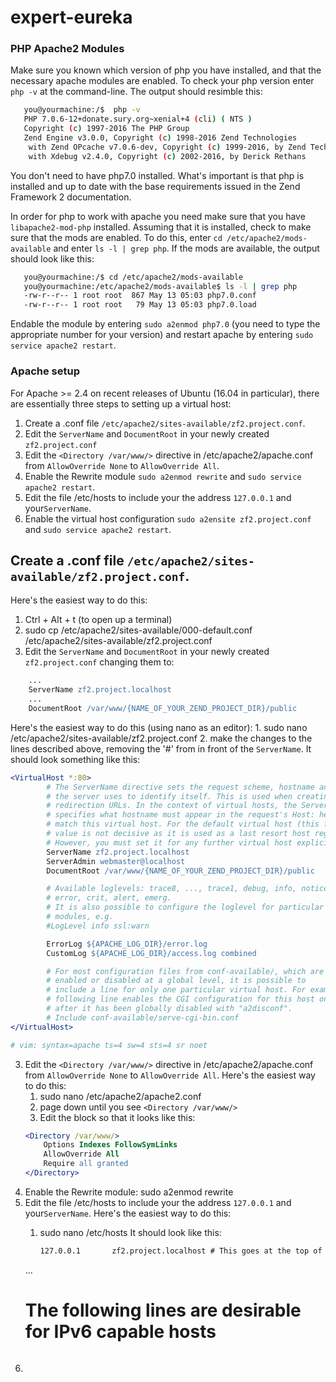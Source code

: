 # expert-eureka
### PHP Apache2 Modules
Make sure you known which version of php you have installed, and that the necessary apache modules are enabled.
To check your php version enter `php -v` at the command-line. The output should resimble this:
```sh
   you@yourmachine:/$  php -v
   PHP 7.0.6-12+donate.sury.org~xenial+4 (cli) ( NTS )
   Copyright (c) 1997-2016 The PHP Group
   Zend Engine v3.0.0, Copyright (c) 1998-2016 Zend Technologies
    with Zend OPcache v7.0.6-dev, Copyright (c) 1999-2016, by Zend Technologies
    with Xdebug v2.4.0, Copyright (c) 2002-2016, by Derick Rethans
```
You don't need to have php7.0 installed. What's important is that php is installed and up to date with the base
requirements issued in the Zend Framework 2 documentation.

In order for php to work with apache you need make sure that you have `libapache2-mod-php` installed. Assuming that
it is installed, check to make sure that the mods are enabled. To do this, enter `cd /etc/apache2/mods-available` and
enter `ls -l | grep php`. If the mods are available, the output should look like this:
```sh
   you@yourmachine:/$ cd /etc/apache2/mods-available
   you@yourmachine:/etc/apache2/mods-available$ ls -l | grep php
   -rw-r--r-- 1 root root  867 May 13 05:03 php7.0.conf
   -rw-r--r-- 1 root root   79 May 13 05:03 php7.0.load
```
Endable the module by entering `sudo a2enmod php7.0` (you need to type the appropriate number for your version) and
restart apache by entering `sudo service apache2 restart`.

### Apache setup

For Apache >= 2.4 on recent releases of Ubuntu (16.04 in particular), there are essentially three steps to setting up a virtual host:
1. Create a .conf file `/etc/apache2/sites-available/zf2.project.conf`.
2. Edit the `ServerName` and `DocumentRoot` in your newly created `zf2.project.conf`
3. Edit the `<Directory /var/www/>` directive in /etc/apache2/apache.conf from `AllowOverride None` to `AllowOverride All`.
4. Enable the Rewrite module `sudo a2enmod rewrite` and `sudo service apache2 restart`.
5. Edit the file /etc/hosts to include your the address `127.0.0.1` and your`ServerName`.
6. Enable the virtual host configuration `sudo a2ensite zf2.project.conf` and `sudo service apache2 restart`.

## Create a .conf file `/etc/apache2/sites-available/zf2.project.conf`.
   Here's the easiest way to do this:
   1. Ctrl + Alt + t (to open up a terminal)
   2. sudo cp /etc/apache2/sites-available/000-default.conf /etc/apache2/sites-available/zf2.project.conf
2. Edit the `ServerName` and `DocumentRoot` in your newly created `zf2.project.conf`
   changing them to: 
```apache 
	...
	ServerName zf2.project.localhost
	...
	DocumentRoot /var/www/{NAME_OF_YOUR_ZEND_PROJECT_DIR}/public
```	
   Here's the easiest way to do this (using nano as an editor):
	1. sudo nano /etc/apache2/sites-available/zf2.project.conf
	2. make the changes to the lines described above, removing the '#' from
	   in front of the `ServerName`.
	   It should look something like this:
```apache
<VirtualHost *:80>
        # The ServerName directive sets the request scheme, hostname and port that
        # the server uses to identify itself. This is used when creating
        # redirection URLs. In the context of virtual hosts, the ServerName
        # specifies what hostname must appear in the request's Host: header to
        # match this virtual host. For the default virtual host (this file) this
        # value is not decisive as it is used as a last resort host regardless.
        # However, you must set it for any further virtual host explicitly.
        ServerName zf2.project.localhost
        ServerAdmin webmaster@localhost
        DocumentRoot /var/www/{NAME_OF_YOUR_ZEND_PROJECT_DIR}/public

        # Available loglevels: trace8, ..., trace1, debug, info, notice, warn,
        # error, crit, alert, emerg.
        # It is also possible to configure the loglevel for particular
        # modules, e.g.
        #LogLevel info ssl:warn

        ErrorLog ${APACHE_LOG_DIR}/error.log
        CustomLog ${APACHE_LOG_DIR}/access.log combined

        # For most configuration files from conf-available/, which are
        # enabled or disabled at a global level, it is possible to
        # include a line for only one particular virtual host. For example the
        # following line enables the CGI configuration for this host only
        # after it has been globally disabled with "a2disconf".
        # Include conf-available/serve-cgi-bin.conf
</VirtualHost>

# vim: syntax=apache ts=4 sw=4 sts=4 sr noet
```
3. Edit the `<Directory /var/www/>` directive in /etc/apache2/apache.conf from `AllowOverride None` to `AllowOverride All`.
   Here's the easiest way to do this:
   1. sudo nano /etc/apache2/apache2.conf
   2. page down until you see `<Directory /var/www/>`
   3. Edit the block so that it looks like this:
	```apache
	<Directory /var/www/>
		Options Indexes FollowSymLinks
		AllowOverride All
		Require all granted
	</Directory>
	```
4. Enable the Rewrite module: sudo a2enmod rewrite
5. Edit the file /etc/hosts to include your the address `127.0.0.1` 
   and your`ServerName`.
   Here's the easiest way to do this:
   1. sudo nano /etc/hosts
      It should look like this:

      ```apache
      127.0.0.1       zf2.project.localhost # This goes at the top of the list
	...
      # The following lines are desirable for IPv6 capable hosts
      ```
6.  

